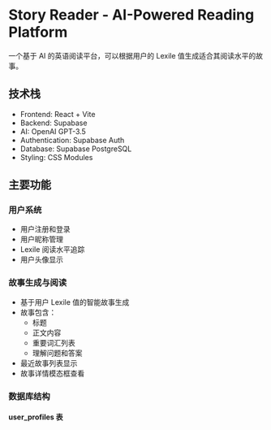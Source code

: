 # Story Reader - AI-Powered Reading Platform

一个基于 AI 的英语阅读平台，可以根据用户的 Lexile 值生成适合其阅读水平的故事。

## 技术栈

- Frontend: React + Vite
- Backend: Supabase
- AI: OpenAI GPT-3.5
- Authentication: Supabase Auth
- Database: Supabase PostgreSQL
- Styling: CSS Modules

## 主要功能

### 用户系统
- 用户注册和登录
- 用户昵称管理
- Lexile 阅读水平追踪
- 用户头像显示

### 故事生成与阅读
- 基于用户 Lexile 值的智能故事生成
- 故事包含：
  - 标题
  - 正文内容
  - 重要词汇列表
  - 理解问题和答案
- 最近故事列表显示
- 故事详情模态框查看

### 数据库结构

#### user_profiles 表
